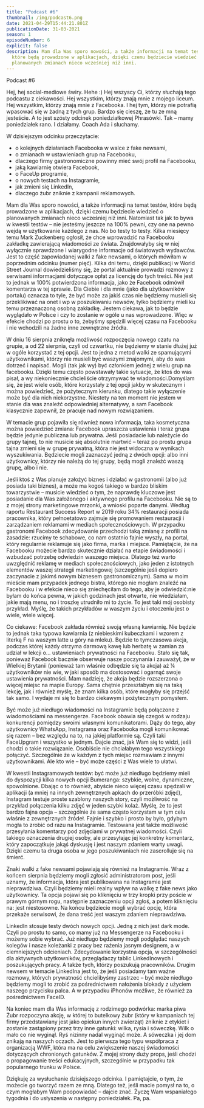 ```yaml
---
title: "Podcast #6"
thumbnail: /img/podcast6.png
date: 2021-04-29T15:44:21.801Z
publicationDate: 31-03-2021
season: 1
episodeNumber: 6
explicit: false
description: Mam dla Was sporo nowości, a także informacji na temat testów,
  które będą prowadzone w aplikacjach, dzięki czemu będziecie wiedzieć o
  planowanych zmianach nieco wcześniej niż inni.
---
```

Podcast #6

Hej, hej social-mediowe świry. Hehe :) Hej wszyscy Ci, którzy słuchają tego podcastu z ciekawości. Hej wszystkim, którzy znają mnie z mojego liceum. Hej wszystkim, którzy znają mnie z Facebooka. I hej tym, którzy nie potrafią wpasować się w żadną z tych grup. Bardzo się cieszę, że tu ze mną jesteście. A to jest szósty odcinek poniedziałkowej Phrasówki. Tak – mamy poniedziałek rano. I działamy. Coach Ada i słuchamy.

W dzisiejszym odcinku przeczytacie:

* o kolejnych działaniach Facebooka w walce z fake newsami,
* o zmianach w ustawieniach grup na Facebooku,
* dlaczego firmy gastronomiczne powinny mieć swój profil na Facebooku,
* jaką kawiarnię otwiera Facebook,
* o FaceUp programie,
* o nowych testach na Instagramie,
* jak zmieni się LinkedIn,
* dlaczego żubr zniknie z kampanii reklamowych.

Mam dla Was sporo nowości, a także informacji na temat testów, które będą prowadzone w aplikacjach, dzięki czemu będziecie wiedzieć o planowanych zmianach nieco wcześniej niż inni. Natomiast tak jak to bywa w kwestii testów – nie jesteśmy jeszcze na 100% pewni, czy one na pewno wejdą w użytkowanie każdego z nas. No bo testy to testy. Kilka miesięcy temu Mark Zuckenberg ogłosił, że chce wprowadzić na Facebooku zakładkę zawierającą wiadomości ze świata. Znajdowałyby się w niej wyłącznie sprawdzone i wiarygodne informacje od światowych wydawców. Jest to część zapowiadanej walki z fake newsami, o których mówiłam w poprzednim odcinku (numer pięć). Kilka dni temu, dzięki publikacji w World Street Journal dowiedzieliśmy się, że portal aktualnie prowadzi rozmowy z serwisami informacjami dotyczące opłat za licencję do tych treści. Nie jest to jednak w 100% potwierdzona informacja, jako że Facebook odmówił komentarza w tej sprawie. Dla Ciebie i dla mnie (jako dla użytkowników portalu) oznacza to tyle, że być może za jakiś czas nie będziemy musieli się przeklikiwać na onet i wp w poszukiwaniu newsów, tylko będziemy mieli ku temu przeznaczoną osobną zakładkę. Jestem ciekawa, jak to będzie wyglądało w Polsce i czy to zostanie w ogóle u nas wprowadzone. Więc w efekcie chodzi po prostu o to, żebyśmy spędzili więcej czasu na Facebooku i nie wchodzili na żadne inne zewnętrzne źródła.

W dniu 16 sierpnia zniknęła możliwość rozpoczęcia nowego czatu na grupie, a od 22 sierpnia, czyli od czwartku, nie będziemy w stanie dłużej już w ogóle korzystać z tej opcji. Jest to jedna z metod walki ze spamującymi użytkownikami, którzy nie musieli być waszymi znajomymi, aby do was dotrzeć i napisać. Mogli (tak jak wy) być członkiem jednej z wielu grup na facebooku. Dzięki temu często powstawały takie sytuacje, że ktoś do was pisał, a wy niekoniecznie chcieliście otrzymywać te wiadomości.Domyślam się, że jest wiele osób, które korzystały z tej opcji jakby w skutecznym i można powiedzieć, że pożytecznym kierunku, dlatego takie wyłączenie może być dla nich niekorzystne. Niestety na ten moment nie jestem w stanie dla was znaleźć odpowiedniej alternatywy, a sam Facebook klasycznie zapewnił, że pracuje nad nowym rozwiązaniem.

W temacie grup pojawiła się również nowa informacja, taka kosmetyczna można powiedzieć zmiana: Facebook upraszcza ustawienia i teraz grupa będzie jedynie publiczna lub prywatna. Jeśli posiadacie lub należycie do grupy tajnej, to nie musicie się absolutnie martwić – teraz po prostu grupa tajna zmieni się w grupę prywatną, która nie jest widoczna w wynikach wyszukiwania. Będziecie mogli zaznaczyć jedną z dwóch opcji: albo inni użytkownicy, którzy nie należą do tej grupy, będą mogli znaleźć waszą grupę, albo i nie.

Jeśli ktoś z Was planuje założyć biznes i działać w gastronomii (albo już posiada taki biznes), a może ma kogoś takiego w bardzo bliskim towarzystwie – musicie wiedzieć o tym, że naprawdę kluczowe jest posiadanie dla Was założonego i aktywnego profilu na Facebooku. Nie są to z mojej strony marketingowe mrzonki, a wnioski poparte danymi. Według raportu Restaurant Success Report w 2019 roku 34% restauracji posiada pracownika, który pełnoetatowo zajmuje się promowaniem restauracji i zarządzaniem reklamami w mediach społecznościowych. W przypadku gastronomi Facebook zdecydowanie przechodzi taką zmianę z profili na zasadzie: rzucimy te schabowe, co nam ostatnio fajnie wyszły, na portal, który regularnie reklamuje się jako firma, marka i miejsce. Pamiętajcie, że na Facebooku możecie bardzo skutecznie działać na etapie świadomości i wzbudzać potrzebę odwiedzin waszego miejsca. Dlatego też warto uwzględnić reklamę w mediach społecznościowych, jako jeden z istotnych elementów waszej strategii marketingowej (szczególnie jeśli dopiero zaczynacie z jakimś nowym biznesem gastronomicznym). Sama w moim mieście mam przypadek jednego bistra, którego nie mogłam znaleźć na Facebooku i w efekcie nieco się zniechęciłam do tego, aby je odwiedzić:nie byłam do końca pewna, w jakich godzinach jest otwarte, nie wiedziałam, jakie mają menu, no i troszkę utrudniło mi to życie. To jest taki mój osobisty przykład. Myślę, że takich przykładów w waszym życiu i otoczeniu jest o wiele, wiele więcej.

Co ciekawe: Facebook zakłada również swoją własną kawiarnię. Nie będzie to jednak taka typowa kawiarnia (z niebieskimi kubeczkami i wzorem z literką F na waszym latte u góry na mleku). Będzie to tymczasowa akcja, podczas której każdy otrzyma darmową kawę lub herbatę w zamian za udział w lekcji o… ustawieniach prywatności na Facebooku. Stało się tak, ponieważ Facebook bacznie obserwuje nasze poczynania i zauważył, że w Wielkiej Brytanii (ponieważ tam właśnie odbędzie się ta akcja) aż ¼ użytkowników nie wie, w jaki sposób ma dostosować i ogarnąć swoje ustawienia prywatności. Mam nadzieję, że akcja będzie rozszerzona o więcej miejsc na mapie Europy. Sama chętnie przeszłabym się na taką lekcję, jak i również myślę, że znam kilka osób, które mogłyby się przejść tak samo. I wydaje mi się to bardzo ciekawym i pożytecznym pomysłem.

Być może już niedługo wiadomości na Instagramie będą połączone z wiadomościami na messengerze. Facebook obawia się czegoś w rodzaju konkurencji pomiędzy swoimi własnymi komunikatorami. Dąży do tego, aby użytkownicy WhatsApp, Instagrama oraz Facebooka mogli komunikować się razem – bez względu na to, na jakiej platformie są. Czyli taki FaceUpgram i wszystko w jednym. Dajcie znać, jak Wam się to widzi, jeśli chodzi o takie rozwiązanie. Osobiście nie chciałabym tego wszystkiego połączyć. Szczególnie że w każdym z tych miejsc rozmawiam z innymi użytkownikami. Ale kto wie – być może części z Was wiele to ułatwi.

W kwestii Instagramowych testów: być może już niedługo będziemy mieli do dyspozycji kilka nowych opcji Bumeranga: szybkie, wolne, dynamiczne, spowolnione. Dbając o to również, abyście nieco więcej czasu spędzali w aplikacji (a mniej na innych zewnętrznych apkach do przeróbki zdjęć), Instagram testuje proste szablony naszych story, czyli możliwość na przykład połączenia kilku zdjęć w jeden szybki kolaż. Myślę, że to jest bardzo fajna opcja – szczególnie że sama często korzystam w tym celu właśnie z zewnętrznych źródeł. Fajnie i szybko i prosto by było, gdybym mogła to zrobić od razu na Instagramie. Testowana jest także możliwość przesyłania komentarzy pod zdjęciami w prywatnej wiadomości. Czyli takiego oznaczenia drugiej osoby, ale przesyłając jej konkretny komentarz, który zapoczątkuje jakąś dyskusję i jest naszym zdaniem warty uwagi. Dzięki czemu ta druga osoba w jego poszukiwaniach nie zascrolluje się na śmierć.

Znaki walki z fake newsami pojawiają się również na Instagramie. Wraz z końcem sierpnia będziemy mogli zgłosić administratorom post, jeśli uznamy, że informacja, która jest publikowana na Instagramie jest nieprawdziwa. Czyli będziemy mieli realny wpływ na walkę z fake news jako użytkownicy. Ta opcja pojawi się po kliknięciu w trzy kropki przy poście w prawym górnym rogu, następnie zaznaczeniu opcji zgłoś, a potem kliknięciu na: jest niestosowne. Na końcu będziecie mogli wybrać opcję, która przekaże serwisowi, że dana treść jest waszym zdaniem nieprawdziwa.

LinkedIn stosuje testy dwóch nowych opcji. Jedną z nich jest dark mode. Czyli po prostu to samo, co mamy już na Messengerze na Facebooku i możemy sobie wybrać. Już niedługo będziemy mogli podglądać naszych kolegów i nasze koleżanki z pracy bez rażenia jasnym designem, a w ciemniejszych odcieniach. Zdecydowanie korzystna opcja, w szczególności dla aktywnych użytkowników, przeglądaczy tablic LinkedInowych i poszukujących pracy. A także tych, którzy poszukują pracowników. Drugim newsem w temacie LinkedIna jest to, że jeśli posiadamy tam ważne rozmowy, których prywatność chcielibyśmy zastrzec – być może niedługo będziemy mogli to zrobić za pośrednictwem nałożenia blokady z użyciem naszego przycisku palca. A w przypadku iPhonów możliwe, że również za pośrednictwem FaceID.

Na koniec mam dla Was informację z rodzimego podwórka: marka piwa Żubr rozpoczyna akcję, w której to butelkowy żubr (który w kampaniach tej firmy przedstawiany jest jako opiekun innych zwierząt) zniknie z etykiet i zostanie zastąpiony przez trzy inne gatunki: wilka, rysia i sóweczkę. Wilk o mało co nie wyginął. Ryś nizinny nadal wyginąć może. A sóweczka i jej dom znikają na naszych oczach. Jest to pierwsza tego typu współpraca z organizacją WWF, która ma na celu zwiększenie naszej świadomości dotyczących chronionych gatunków. Z mojej strony duży props, jeśli chodzi o propagowanie treści edukacyjnych, szczególnie w przypadku tak popularnego trunku w Polsce.

Dziękuję za wysłuchanie dzisiejszego odcinka. I pamiętajcie, o tym, że możecie go tworzyć razem ze mną. Dlatego też, jeśli macie pomysł na to, o czym mogłabym Wam poopowiadać – dajcie znać. Życzę Wam wspaniałego tygodnia i do usłyszenia w następny poniedziałek. Pa, pa.